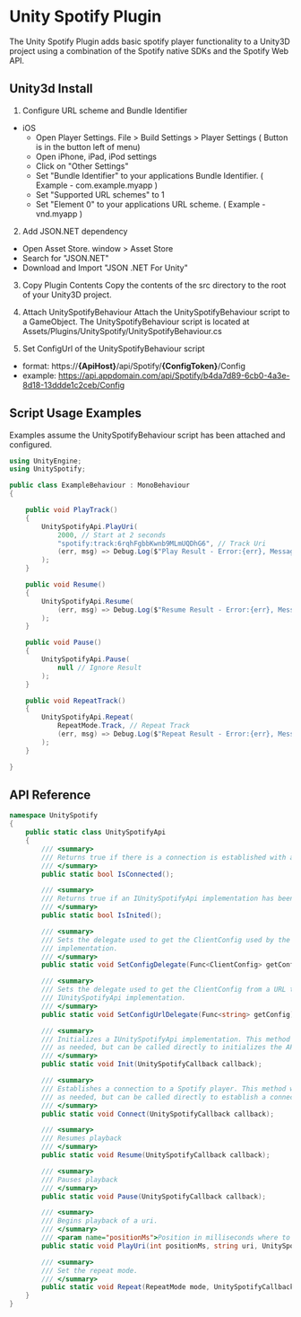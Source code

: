 # Unity Spotify Plugin

The Unity Spotify Plugin adds basic spotify player functionality to a Unity3D project using a
combination of the Spotify native SDKs and the Spotify Web API.

## Unity3d Install

1. Configure URL scheme and Bundle Identifier
- iOS
    - Open Player Settings. File > Build Settings > Player Settings ( Button is in the button left of menu)
    - Open iPhone, iPad, iPod settings
    - Click on "Other Settings"
    - Set "Bundle Identifier" to your applications Bundle Identifier. ( Example - com.example.myapp )
    - Set "Supported URL schemes" to 1
    - Set "Element 0" to your applications URL scheme. ( Example - vnd.myapp )

2. Add JSON.NET dependency
- Open Asset Store. window > Asset Store
- Search for "JSON.NET"
- Download and Import "JSON .NET For Unity"

3. Copy Plugin Contents
Copy the contents of the src directory to the root of your Unity3D project.

4. Attach UnitySpotifyBehaviour
Attach the UnitySpotifyBehaviour script to a GameObject.
The UnitySpotifyBehaviour script is located at Assets/Plugins/UnitySpotify/UnitySpotifyBehaviour.cs

5. Set ConfigUrl of the UnitySpotifyBehaviour script
- format: https://**{ApiHost}**/api/Spotify/**{ConfigToken}**/Config
- example: https://api.appdomain.com/api/Spotify/b4da7d89-6cb0-4a3e-8d18-13ddde1c2ceb/Config

## Script Usage Examples
Examples assume the UnitySpotifyBehaviour script has been attached and configured.

``` C#
using UnityEngine;
using UnitySpotify;

public class ExampleBehaviour : MonoBehaviour
{

    public void PlayTrack()
    {
        UnitySpotifyApi.PlayUri(
            2000, // Start at 2 seconds
            "spotify:track:6rqhFgbbKwnb9MLmUQDhG6", // Track Uri
            (err, msg) => Debug.Log($"Play Result - Error:{err}, Message:{msg}") // Log Result
        );
    }

    public void Resume()
    {
        UnitySpotifyApi.Resume(
            (err, msg) => Debug.Log($"Resume Result - Error:{err}, Message:{msg}") // Log Result
        );
    }

    public void Pause()
    {
        UnitySpotifyApi.Pause(
            null // Ignore Result
        );
    }

    public void RepeatTrack()
    {
        UnitySpotifyApi.Repeat(
            RepeatMode.Track, // Repeat Track
            (err, msg) => Debug.Log($"Repeat Result - Error:{err}, Message:{msg}") // Log Result
        );
    }

}
```

## API Reference

``` C#
namespace UnitySpotify
{
    public static class UnitySpotifyApi
    {
        /// <summary>
        /// Returns true if there is a connection is established with a Spotify player.
        /// </summary>
        public static bool IsConnected();

        /// <summary>
        /// Returns true if an IUnitySpotifyApi implementation has been initialized.
        /// </summary>
        public static bool IsInited();

        /// <summary>
        /// Sets the delegate used to get the ClientConfig used by the IUnitySpotifyApi
        /// implementation.
        /// </summary>
        public static void SetConfigDelegate(Func<ClientConfig> getConfig);

        /// <summary>
        /// Sets the delegate used to get the ClientConfig from a URL that will be used by the
        /// IUnitySpotifyApi implementation.
        /// </summary>
        public static void SetConfigUrlDelegate(Func<string> getConfig);

        /// <summary>
        /// Initializes a IUnitySpotifyApi implementation. This method will be called automatically
        /// as needed, but can be called directly to initializes the API early.
        /// </summary>
        public static void Init(UnitySpotifyCallback callback);

        /// <summary>
        /// Establishes a connection to a Spotify player. This method will be called automatically
        /// as needed, but can be called directly to establish a connection early.
        /// </summary>
        public static void Connect(UnitySpotifyCallback callback);

        /// <summary>
        /// Resumes playback
        /// </summary>
        public static void Resume(UnitySpotifyCallback callback);

        /// <summary>
        /// Pauses playback
        /// </summary>
        public static void Pause(UnitySpotifyCallback callback);

        /// <summary>
        /// Begins playback of a uri.
        /// </summary>
        /// <param name="positionMs">Position in milliseconds where to start playback</param>
        public static void PlayUri(int positionMs, string uri, UnitySpotifyCallback callback);

        /// <summary>
        /// Set the repeat mode.
        /// </summary>
        public static void Repeat(RepeatMode mode, UnitySpotifyCallback callback);
    }
}
```